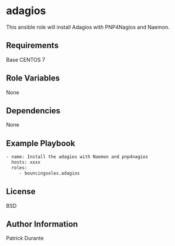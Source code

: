 adagios
=========
This ansible role will install Adagios with PNP4Nagios and Naemon.  

Requirements
------------
Base CENTOS 7

Role Variables
--------------
None

Dependencies
------------
None


Example Playbook
----------------

```sh
- name: Install the adagios with Naemon and pnp4nagios
  hosts: xxxx
  roles:
     - bouncingsoles.adagios
```
License
-------

BSD

Author Information
------------------

Patrick Durante
